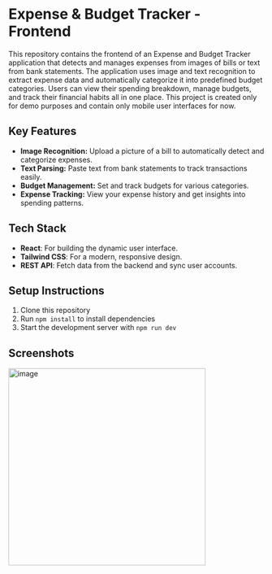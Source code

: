 # Expense & Budget Tracker - Frontend

This repository contains the frontend of an Expense and Budget Tracker application that detects and manages expenses from images of bills or text from bank statements. The application uses image and text recognition to extract expense data and automatically categorize it into predefined budget categories. Users can view their spending breakdown, manage budgets, and track their financial habits all in one place. This project is created only for demo purposes and contain only mobile user interfaces for now.

## Key Features

- **Image Recognition:** Upload a picture of a bill to automatically detect and categorize expenses.
- **Text Parsing:** Paste text from bank statements to track transactions easily.
- **Budget Management:** Set and track budgets for various categories.
- **Expense Tracking:** View your expense history and get insights into spending patterns.

## Tech Stack

- **React**: For building the dynamic user interface.
- **Tailwind CSS**: For a modern, responsive design.
- **REST API**: Fetch data from the backend and sync user accounts.

## Setup Instructions

1. Clone this repository
2. Run `npm install` to install dependencies
3. Start the development server with `npm run dev`

## Screenshots

<img width="388" alt="image" src="https://github.com/user-attachments/assets/28e6f611-fd4f-43d4-ba93-dd2dc9524bbf">
